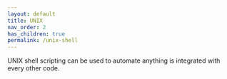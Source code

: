 ```yaml
---
layout: default
title: UNIX
nav_order: 2
has_children: true
permalink: /unix-shell
---
```


UNIX shell scripting can be used to automate anything is integrated with every other code.
